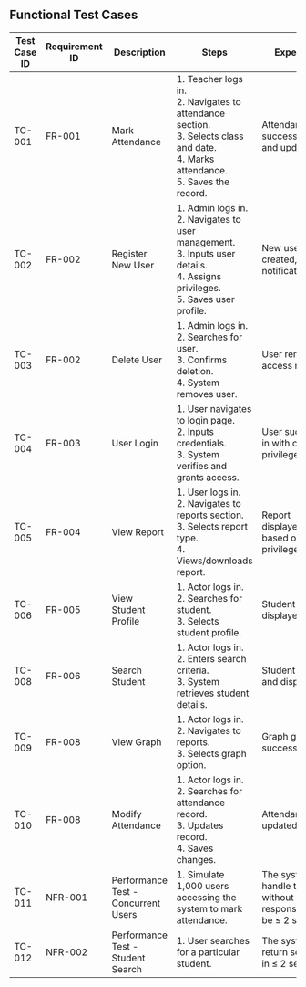 ## Functional Test Cases

| Test Case ID | Requirement ID | Description | Steps | Expected Result |
|-------------|---------------|-------------|-------|----------------|
| TC-001 | FR-001 | Mark Attendance | 1. Teacher logs in. <br> 2. Navigates to attendance section. <br> 3. Selects class and date. <br> 4. Marks attendance. <br> 5. Saves the record. | Attendance successfully recorded and updated. |
| TC-002 | FR-002 | Register New User | 1. Admin logs in. <br> 2. Navigates to user management. <br> 3. Inputs user details. <br> 4. Assigns privileges. <br> 5. Saves user profile. | New user account created, and email notification sent. |
| TC-003 | FR-002 | Delete User | 1. Admin logs in. <br> 2. Searches for user. <br> 3. Confirms deletion. <br> 4. System removes user. | User removed and access revoked. |
| TC-004 | FR-003 | User Login | 1. User navigates to login page. <br> 2. Inputs credentials. <br> 3. System verifies and grants access. | User successfully logs in with correct privileges. |
| TC-005 | FR-004 | View Report | 1. User logs in. <br> 2. Navigates to reports section. <br> 3. Selects report type. <br> 4. Views/downloads report. | Report displayed/downloaded based on user privileges. |
| TC-006 | FR-005 | View Student Profile | 1. Actor logs in. <br> 2. Searches for student. <br> 3. Selects student profile. | Student details displayed. |
| TC-008 | FR-006 | Search Student | 1. Actor logs in. <br> 2. Enters search criteria. <br> 3. System retrieves student details. | Student profile found and displayed. |
| TC-009 | FR-008 | View Graph | 1. Actor logs in. <br> 2. Navigates to reports. <br> 3. Selects graph option. | Graph generated successfully. |
| TC-010 | FR-008 | Modify Attendance | 1. Actor logs in. <br> 2. Searches for attendance record. <br> 3. Updates record. <br> 4. Saves changes. | Attendance record updated successfully. |
| TC-011 | NFR-001 | Performance Test - Concurrent Users | 1. Simulate 1,000 users accessing the system to mark attendance. | The system should handle the load without crashing, and response time should be ≤ 2 seconds. |
| TC-012 | NFR-002 | Performance Test - Student Search | 1. User searches for a particular student. | The system should return search results in ≤ 2 seconds. |

